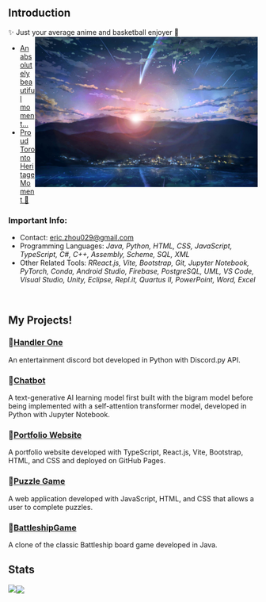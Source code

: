 ## Introduction
✨ Just your average anime and basketball enjoyer 🏀
<img src='yourNameTown.jpg' align='right' width='450'>
<br/>
- [An absolutely beautiful moment...](https://youtu.be/dfOsUNxc2Xg)
- [Proud Toronto Heritage Moment 🦖](https://youtu.be/75iExVNvrWw)

### Important Info:
- Contact: <a href = "mailto:eric.zhou029@gmail.com">eric.zhou029@gmail.com</a>
- Programming Languages: <i>Java, Python, HTML, CSS, JavaScript, TypeScript, C#, C++, Assembly, Scheme, SQL, XML</i>
- Other Related Tools: <i>RReact.js, Vite, Bootstrap, Git, Jupyter Notebook, PyTorch, Conda, Android Studio, Firebase, PostgreSQL, UML, VS Code, Visual Studio, Unity, Eclipse, Repl.it, Quartus II, PowerPoint, Word, Excel
</i>
<br clear="right"/>

## My Projects!
### 💠[Handler One](https://github.com/3r1cZ/Handler-One)
An entertainment discord bot developed in Python with Discord.py API.
### 💠[Chatbot](https://github.com/3r1cZ/Chatbot)
A text-generative AI learning model first built with the bigram model before being implemented with a self-attention transformer model, developed in Python with Jupyter Notebook.
### 💠[Portfolio Website](https://github.com/3r1cZ/3r1cZ.github.io)
A portfolio website developed with TypeScript, React.js, Vite, Bootstrap, HTML, and CSS and deployed on GitHub Pages.
### 💠[Puzzle Game](https://github.com/3r1cZ/Puzzle-Game)
A web application developed with JavaScript, HTML, and CSS that allows a user to complete puzzles.
### 💠[BattleshipGame](https://github.com/3r1cZ/BattleshipGame)
A clone of the classic Battleship board game developed in Java.

## Stats
<img align="left" src="https://github-readme-stats.vercel.app/api?username=3r1cZ&theme=radical">
<img align="center" src="https://github-readme-stats.vercel.app/api/top-langs/?username=3r1cZ&theme=radical&langs_count=5">
